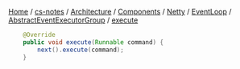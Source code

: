 [Home](https://mengxianbin.github.io) /
[cs-notes](https://mengxianbin.github.io/cs-notes/site) /
[Architecture](https://mengxianbin.github.io/cs-notes/site/Architecture) /
[Components](https://mengxianbin.github.io/cs-notes/site/Architecture/Components) /
[Netty](https://mengxianbin.github.io/cs-notes/site/Architecture/Components/Netty) /
[EventLoop](https://mengxianbin.github.io/cs-notes/site/Architecture/Components/Netty/EventLoop) /
[AbstractEventExecutorGroup](https://mengxianbin.github.io/cs-notes/site/Architecture/Components/Netty/EventLoop/AbstractEventExecutorGroup) /
[execute](https://mengxianbin.github.io/cs-notes/site/Architecture/Components/Netty/EventLoop/AbstractEventExecutorGroup/execute)

```java
    @Override
    public void execute(Runnable command) {
        next().execute(command);
    }
```
